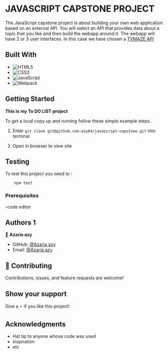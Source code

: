 # JAVASCRIPT CAPSTONE PROJECT

The JavaScript capstone project is about building your own web application based on an external API. You will select an API that provides data about a topic that you like and then build the webapp around it. The webapp will have 2 or 3 user interfaces. In this case we have chosen a <a href="https://www.tvmaze.com/api">TVMAZE API</a>

## Built With

- ![HTML5](https://img.shields.io/badge/html5-%23E34F26.svg?style=for-the-badge&logo=html5&logoColor=white)
- ![CSS3](https://img.shields.io/badge/css3-%231572B6.svg?style=for-the-badge&logo=css3&logoColor=white)
- ![JavaScript](https://img.shields.io/badge/javascript-%23323330.svg?style=for-the-badge&logo=javascript&logoColor=%23F7DF1E)
- ![Webpack](https://img.shields.io/badge/webpack-%238DD6F9.svg?style=for-the-badge&logo=webpack&logoColor=black)


## Getting Started

**This is my To DO LIST project**


To get a local copy up and running follow these simple example steps.
1) Enter `git clone git@github.com:azy64/javascript-capstone.git` into terminal

2) Open in browser to view site

## Testing

To test this project you need to :
``` node
    npm test
```

### Prerequisites
-code editor


## Authors 1

👤 **Azaria azy**
- GitHub: [@Azaria azy](https://github.com/azy64)
- Email: [@Azaria azy](allysaidi64@gmail.com)


## 🤝 Contributing

Contributions, issues, and feature requests are welcome!

## Show your support

Give a ⭐️ if you like this project!

## Acknowledgments

- Hat tip to anyone whose code was used
- Inspiration
- etc
